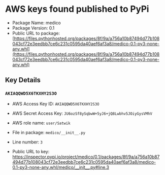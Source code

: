 # AWS keys found published to PyPi

* Package Name: medico
* Package Version: 0.1
* Public URL to package: [https://files.pythonhosted.org/packages/8f/9a/a756a10b87494d77b108043cf72e3eedbb7ce6c231c0595da40aef6af3a8/medico-0.1-py3-none-any.whl](https://files.pythonhosted.org/packages/8f/9a/a756a10b87494d77b108043cf72e3eedbb7ce6c231c0595da40aef6af3a8/medico-0.1-py3-none-any.whl)

## Key Details

### `AKIAQQWD5X6TKXHY2S3O`

* AWS Access Key ID: `AKIAQQWD5X6TKXHY2S3O`
* AWS Secret Access Key: `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` 
* AWS role name: `user/Satwik`
* File in package: `medico/__init__.py`
* Line number: `3`

* Public URL to key: https://inspector.pypi.io/project/medico/0.1/packages/8f/9a/a756a10b87494d77b108043cf72e3eedbb7ce6c231c0595da40aef6af3a8/medico-0.1-py3-none-any.whl/medico/__init__.py#line.3



